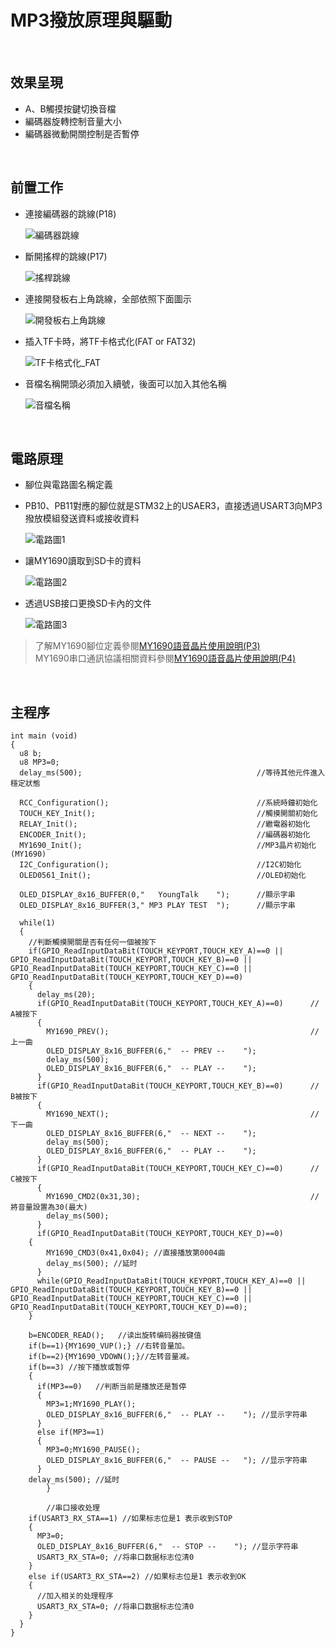 # MP3撥放原理與驅動


<br>

## 效果呈現

* A、B觸摸按鍵切換音檔
* 編碼器旋轉控制音量大小
* 編碼器微動開關控制是否暫停

<br>

## 前置工作

* 連接編碼器的跳線(P18)

  ![編碼器跳線](https://github.com/hamster-allen/STM32_Learn/blob/master/DAY_0219/MP3_player_picture/%E7%B7%A8%E7%A2%BC%E5%99%A8%E8%B7%B3%E7%B7%9A.png)

* 斷開搖桿的跳線(P17)

  ![搖桿跳線](https://github.com/hamster-allen/STM32_Learn/blob/master/DAY_0219/MP3_player_picture/%E6%90%96%E6%A1%BF%E8%B7%B3%E7%B7%9A.png)

* 連接開發板右上角跳線，全部依照下面圖示

  ![開發板右上角跳線](https://github.com/hamster-allen/STM32_Learn/blob/master/DAY_0219/MP3_player_picture/%E9%96%8B%E7%99%BC%E6%9D%BF%E5%8F%B3%E4%B8%8A%E8%B7%B3%E7%B7%9A.png)

* 插入TF卡時，將TF卡格式化(FAT or FAT32)

  ![TF卡格式化_FAT](https://github.com/hamster-allen/STM32_Learn/blob/master/DAY_0219/MP3_player_picture/TF%E5%8D%A1%E6%A0%BC%E5%BC%8F%E5%8C%96_FAT.png)

* 音檔名稱開頭必須加入續號，後面可以加入其他名稱

  ![音檔名稱](https://github.com/hamster-allen/STM32_Learn/blob/master/DAY_0219/MP3_player_picture/%E9%9F%B3%E6%AA%94%E5%90%8D%E7%A8%B1.png)

<br>

## 電路原理

* 腳位與電路圖名稱定義
* PB10、PB11對應的腳位就是STM32上的USAER3，直接透過USART3向MP3撥放模組發送資料或接收資料

  ![電路圖1](https://github.com/hamster-allen/STM32_Learn/blob/master/DAY_0219/MP3_player_picture/%E9%9B%BB%E8%B7%AF%E5%9C%961.png)

* 讓MY1690讀取到SD卡的資料

  ![電路圖2](https://github.com/hamster-allen/STM32_Learn/blob/master/DAY_0219/MP3_player_picture/%E9%9B%BB%E8%B7%AF%E5%9C%962.jpg)

* 透過USB接口更換SD卡內的文件

  ![電路圖3](https://github.com/hamster-allen/STM32_Learn/blob/master/DAY_0219/MP3_player_picture/%E9%9B%BB%E8%B7%AF%E5%9C%963.jpg)

> 了解MY1690腳位定義參閱[MY1690語音晶片使用說明(P3)]()<br>
> MY1690串口通訊協議相關資料參閱[MY1690語音晶片使用說明(P4)]()<br>

<br>

## 主程序

```
int main (void)
{
  u8 b;
  u8 MP3=0;
  delay_ms(500);                                       //等待其他元件進入穩定狀態

  RCC_Configuration();                                 //系統時鐘初始化
  TOUCH_KEY_Init();                                    //觸摸開關初始化
  RELAY_Init();                                        //繼電器初始化
  ENCODER_Init();                                      //編碼器初始化
  MY1690_Init();                                       //MP3晶片初始化(MY1690)
  I2C_Configuration();                                 //I2C初始化
  OLED0561_Init();                                     //OLED初始化

  OLED_DISPLAY_8x16_BUFFER(0,"   YoungTalk    ");      //顯示字串
  OLED_DISPLAY_8x16_BUFFER(3," MP3 PLAY TEST  ");      //顯示字串

  while(1)
  {
    //判斷觸摸開關是否有任何一個被按下
    if(GPIO_ReadInputDataBit(TOUCH_KEYPORT,TOUCH_KEY_A)==0 || GPIO_ReadInputDataBit(TOUCH_KEYPORT,TOUCH_KEY_B)==0 || GPIO_ReadInputDataBit(TOUCH_KEYPORT,TOUCH_KEY_C)==0 || GPIO_ReadInputDataBit(TOUCH_KEYPORT,TOUCH_KEY_D)==0)
    {
      delay_ms(20);
      if(GPIO_ReadInputDataBit(TOUCH_KEYPORT,TOUCH_KEY_A)==0)      // A被按下
      {	
        MY1690_PREV();                                             // 上一曲
        OLED_DISPLAY_8x16_BUFFER(6,"  -- PREV --    ");
        delay_ms(500);
        OLED_DISPLAY_8x16_BUFFER(6,"  -- PLAY --    ");
      }
      if(GPIO_ReadInputDataBit(TOUCH_KEYPORT,TOUCH_KEY_B)==0)      // B被按下
      {
        MY1690_NEXT();                                             // 下一曲
        OLED_DISPLAY_8x16_BUFFER(6,"  -- NEXT --    ");
        delay_ms(500);
        OLED_DISPLAY_8x16_BUFFER(6,"  -- PLAY --    ");
      }
      if(GPIO_ReadInputDataBit(TOUCH_KEYPORT,TOUCH_KEY_C)==0)      // C被按下
      {
        MY1690_CMD2(0x31,30);                                      // 將音量設置為30(最大)
        delay_ms(500);
      }
      if(GPIO_ReadInputDataBit(TOUCH_KEYPORT,TOUCH_KEY_D)==0)
	{
        MY1690_CMD3(0x41,0x04); //直接播放第0004曲
        delay_ms(500); //延时
      }
      while(GPIO_ReadInputDataBit(TOUCH_KEYPORT,TOUCH_KEY_A)==0 || GPIO_ReadInputDataBit(TOUCH_KEYPORT,TOUCH_KEY_B)==0 || GPIO_ReadInputDataBit(TOUCH_KEYPORT,TOUCH_KEY_C)==0 || GPIO_ReadInputDataBit(TOUCH_KEYPORT,TOUCH_KEY_D)==0);
    }

    b=ENCODER_READ();	//读出旋转编码器按键值	
    if(b==1){MY1690_VUP();} //右转音量加。
    if(b==2){MY1690_VDOWN();}//左转音量减。
    if(b==3) //按下播放或暂停
    {	
      if(MP3==0)   //判断当前是播放还是暂停
      {	
        MP3=1;MY1690_PLAY();
        OLED_DISPLAY_8x16_BUFFER(6,"  -- PLAY --    "); //显示字符串
      }
      else if(MP3==1)
      {
        MP3=0;MY1690_PAUSE();
        OLED_DISPLAY_8x16_BUFFER(6,"  -- PAUSE --   "); //显示字符串
      }
    delay_ms(500); //延时
		}

		//串口接收处理
    if(USART3_RX_STA==1) //如果标志位是1 表示收到STOP
    {
      MP3=0;
      OLED_DISPLAY_8x16_BUFFER(6,"  -- STOP --    "); //显示字符串
      USART3_RX_STA=0; //将串口数据标志位清0
    }
    else if(USART3_RX_STA==2) //如果标志位是1 表示收到OK
    {
      //加入相关的处理程序
      USART3_RX_STA=0; //将串口数据标志位清0
    }
  }
}
```


















































